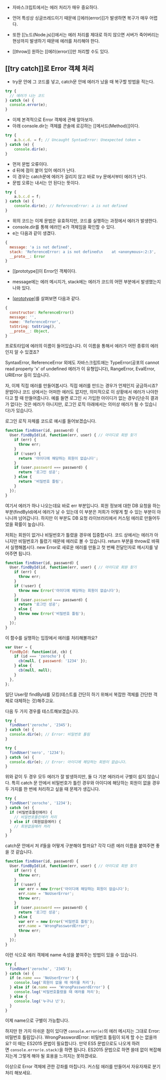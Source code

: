  - 자바스크립트에서는 에러 처리가 매우 중요하다.
- 언어 특성상 싱글쓰레드이기 때문에 [[에러(error)]]가 발생하면 복구가 매우 어렵다.

- 또한 [[노드(Node.js)]]에서는 에러 처리를 제대로 하지 않으면 서버가 죽어버리는 현상까지 발생하기 때문에 에러를 처리해야 한다.

- [[throw]] 원하는 [[에러(error)]]만 처리할 수도 있다.


## [[try catch]]로 Error 객체 처리

- try문 안에 그 코드를 넣고, catch문 안에 에러가 났을 때 복구할 방법을 적는다.

```js
try {
  // 에러가 나는 코드
} catch (e) {
  console.error(e);
}
```

- 이제 본격적으로 Error 객체에 관해 알아보자.
- 아래 console.dir는 객체를 콘솔에 로깅하는 [[메서드(Method)]]이다.

```js
try {
	a.b.c.d. = f; // Uncaught SyntaxError: Unexpected token =
} catch (e) {
	console.dir(e);
}
```

- 먼저 문법 오류이다.
- d 뒤에 점이 붙어 있어 에러가 난다.
- 이 경우는 catch문에 에러가 걸리지 않고 바로 try 문에서부터 에러가 난다. 
- 문법 오류는 내서는 안 된다는 뜻이다.

```js
try {
	a.b.c.d = f;
} catch (e) {
	console.dir(e); // ReferenceError: a is not defined
}
```

- 위의 코드는 이제 문법은 유효하지만, 코드를 실행하는 과정에서 에러가 발생한다.
- console.dir를 통해 에러인 e가 객체임을 확인할 수 있다.
- e는 다음과 같이 생겼다.

```jsx
{
  message: 'a is not defined',
  stack: 'ReferenceError: a is not defined\n    at <anonymous>:2:3',
  __proto__: Error
}
```

- [[prototype]]이 Error인 객체이다.
- message에는 에러 메시지가, stack에는 에러가 코드의 어떤 부분에서 발생했는지 나와 있다. 

- [[prototype]](`__proto__`)를 살펴보면 다음과 같다.

```jsx
{
  constructor: ReferenceError()
  message: '',
  name: 'ReferenceError',
  toString: toString(),
  __proto__: Object,
}
```

프로토타입에 에러의 이름이 들어있습니다. 이 이름을 통해서 에러가 어떤 종류의 에러인지 알 수 있겠죠?

SyntaxError, ReferenceError 외에도 자바스크립트에는 TypeError(공포의 cannot read property 'x' of undefined 에러가 이 유형입니다), RangeError, EvalError, URIError 등이 있습니다.

자, 이제 직접 에러를 만들어봅시다. 직접 에러를 만드는 경우가 언제인지 궁금하시죠? 문법이나 코드 상에서는 어떠한 에러도 없지만, 의미적으로 이 상황에서 에러가 나야한다고 할 때 만들어줍니다. 예를 들면 로그인 시 가입한 아이디가 없는 경우(단순히 결과가 없다는 것은 에러가 아니지만, 로그인 로직 아래에서는 의미상 에러가 될 수 있습니다)가 있습니다.

로그인 로직 자체를 코드로 예시를 들어보겠습니다.

```jsx
function findUser(id, password) {
  User.findById(id, function(err, user) { // 아이디로 회원 찾기
    if (err) {
      throw err;
    }
    if (!user) {
      return '아이디에 해당하는 회원이 없습니다';
    }
    if (user.password === password) {
      return '로그인 성공';
    } else {
      return '비밀번호 틀림';
    }
  });
}
```

여기서 에러가 하나 나오는데요 바로 err 부분입니다. 회원 정보에 대한 DB 요청을 하는 부분(findById)에서 에러가 날 수 있는데 이 부분은 저희가 어떻게 할 수 있는 부분이 아니니까 넘어갑니다. 하지만 이 부분도 DB 요청 라이브러리에서 커스텀 에러로 만들어두었을 확률이 높습니다.

저희는 회원이 없거나 비밀번호가 틀렸을 경우에 집중합시다. 코드 상에서는 에러가 아니지만 비밀번호가 틀렸기 때문에 에러로 볼 수 있습니다. return 부분을 throw로 바꿔서 실행해봅시다. new Error로 새로운 에러를 만들고 첫 번째 전달인자로 메시지를 넣어주면 됩니다.

```jsx
function findUser(id, password) {
  User.findById(id, function(err, user) { // 아이디로 회원 찾기
    if (err) {
      throw err;
    }
    if (!user) {
      throw new Error('아이디에 해당하는 회원이 없습니다');
    }
    if (user.password === password) {
      return '로그인 성공';
    } else {
      throw new Error('비밀번호 틀림');
    }
  });
} 
```

이 함수를 실행하는 입장에서 에러를 처리해볼까요?

```jsx
var User = {
  findById: function(id, cb) {
    if (id === 'zerocho') {
      cb(null, { password: '1234' });
    } else {
      cb(null, null);
    }
  },
};
```

일단 User랑 findById를 모킹(테스트를 간단히 하기 위해서 복잡한 객체를 간단한 객체로 대체하는 것)해주고요.

다음 두 가지 경우를 테스트해보겠습니다.

```jsx
try {
  findUser('zerocho', '2345');
} catch (e) {
  console.dir(e); // Error: 비밀번호 틀림
}
```

```jsx
try {
  findUser('nero', '1234');
} catch (e) {
  console.dir(e); // Error: 아이디에 해당하는 회원이 없습니다.
}
```

위와 같이 두 경우 모두 에러가 잘 발생하지만, 둘 다 기본 에러라서 구별이 쉽지 않습니다. 특히 catch 문 안에서 비밀번호가 틀린 경우와 아이디에 해당하는 회원이 없을 경우 두 가지를 한 번에 처리하고 싶을 때 문제가 생깁니다.

```jsx
try {
  findUser('zerocho', '1234');
} catch (e) {
  if (비밀번호틀린에러) {
    // 비밀번호틀린에러 처리
  } else if (회원없음에러) {
    // 회원없음에러 처리
  }
}
```

catch문 안에서 저 if들을 어떻게 구분해야 할까요? 각각 다른 에러 이름을 붙여주면 좋을 것 같습니다.

```jsx
function findUser(id, password) {
  User.findById(id, function(err, user) { // 아이디로 회원 찾기
    if (err) {
      throw err;
    }
    if (!user) {
      var err = new Error('아이디에 해당하는 회원이 없습니다');
      err.name = 'NoUserError';
      throw err;
    }
    if (user.password === password) {
      return '로그인 성공';
    } else {
      var err = new Error('비밀번호 틀림');
      err.name = 'WrongPasswordError';
      throw err;
    }
  });
}
```

이런 식으로 에러 객체에 name 속성을 붙여주는 방법이 있을 수 있습니다.

```jsx
try {
  findUser('zerocho', '2345');
} catch (e) {
  if (e.name === 'NoUserError') {
    console.log('회원이 없을 때 에러를 처리');
  } else if (e.name === 'WrongPasswordError') {
    console.log('비밀번호틀렸을 때 에러를 처리');
  } else {
    console.log('누구냐 넌');
  }
}
```

이제 name으로 구별이 가능합니다. 

하지만 한 가지 아쉬운 점이 있다면 `console.error(e)`의 에러 메시지는 그대로 Error: 비밀번호 틀림입니다. WrongPasswordError: 비밀번호 틀림이 되게 할 수는 없을까요? 이 때는 ES2015 문법이 필요합니다. 만약 ES5 문법으로도 나오게 하려면 `console.error(e.stack)`을 하면 됩니다. ES2015 문법으로 하면 쓸데 없이 복잡해지는게 그렇게 해야 될 효용을 느끼지는 못하겠네요.

이상으로 Error 객체에 관한 강좌를 마칩니다. 커스텀 에러를 만들어서 자유자재로 분기처리 해보세요.

